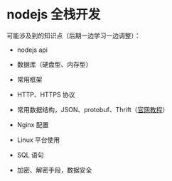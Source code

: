 # nodejs 全栈开发

可能涉及到的知识点（后期一边学习一边调整）：

* nodejs api

* 数据库（硬盘型、内存型）

* 常用框架

* HTTP、HTTPS 协议

* 常用数据结构，JSON、protobuf、Thrift（[官网教程](http://thrift.apache.org/tutorial/nodejs)）

* Nginx 配置

* Linux 平台使用

* SQL 语句

* 加密、解密手段，数据安全

